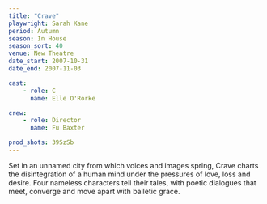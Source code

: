 ```yaml
---
title: "Crave"
playwright: Sarah Kane
period: Autumn
season: In House
season_sort: 40
venue: New Theatre
date_start: 2007-10-31
date_end: 2007-11-03

cast:
    - role: C
      name: Elle O'Rorke

crew:
    - role: Director
      name: Fu Baxter

prod_shots: 39SzSb
---
```


Set in an unnamed city from which voices and images spring, Crave charts the disintegration of a human mind under the pressures of love, loss and desire. Four nameless characters tell their tales, with poetic dialogues that meet, converge and move apart with balletic grace.
